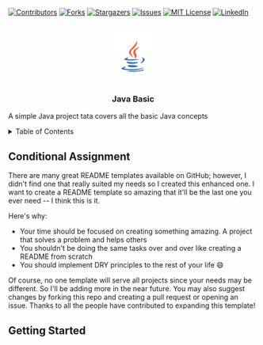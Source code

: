[![Contributors][contributors-shield]][contributors-url]
[![Forks][forks-shield]][forks-url]
[![Stargazers][stars-shield]][stars-url]
[![Issues][issues-shield]][issues-url]
[![MIT License][license-shield]][license-url]
[![LinkedIn][linkedin-shield]][linkedin-url]



<!-- PROJECT LOGO -->
<br />
<div align="center">
  <a href="https://github.com/manojkumar-kasiviswanathan/Javabasic">
    <img src="logo.png" alt="Logo" width="100" height="100">
  </a>
</div>

<h3 align="center">Java Basic</h3>

A simple Java project tata covers all the basic Java concepts

<details>
  <summary>Table of Contents</summary>
  <ol>
    <li>
      <a href="#conditional-assignment">Conditional Assignment</a>
    </li>
    <li>
      <a href="#getting-started">Getting Started</a>
      <ul>
        <li><a href="#prerequisites">Prerequisites</a></li>
        <li><a href="#installation">Installation</a></li>
      </ul>
    </li>
    <li><a href="#usage">Usage</a></li>
    <li><a href="#roadmap">Roadmap</a></li>
    <li><a href="#contributing">Contributing</a></li>
    <li><a href="#license">License</a></li>
    <li><a href="#contact">Contact</a></li>
    <li><a href="#acknowledgments">Acknowledgments</a></li>
  </ol>
</details>

## Conditional Assignment
There are many great README templates available on GitHub; however, I didn't find one that really suited my needs so I created this enhanced one. I want to create a README template so amazing that it'll be the last one you ever need -- I think this is it.

Here's why:
* Your time should be focused on creating something amazing. A project that solves a problem and helps others
* You shouldn't be doing the same tasks over and over like creating a README from scratch
* You should implement DRY principles to the rest of your life :smile:

Of course, no one template will serve all projects since your needs may be different. So I'll be adding more in the near future. You may also suggest changes by forking this repo and creating a pull request or opening an issue. Thanks to all the people have contributed to expanding this template!

## Getting Started

[contributors-shield]: https://img.shields.io/badge/Contributors-1-%3CCOLOR%3E?style=for-the-badge

[contributors-url]: https://github.com/manojkumar-kasiviswanathan/Javabasic/graphs/contributors

[issues-shield]: https://img.shields.io/github/issues/manojkumar-kasiviswanathan/JavaBasic?color=yellow&style=for-the-badge

[issues-url]: https://github.com/manojkumar-kasiviswanathan/Javabasic/issues

[license-shield]: https://img.shields.io/github/license/othneildrew/Best-README-Template.svg?style=for-the-badge

[license-url]: https://github.com/manojkumar-kasiviswanathan/Javabasic/blob/main/LICENSE.txt

[linkedin-shield]: https://img.shields.io/badge/-LinkedIn-black.svg?style=for-the-badge&logo=linkedin&colorB=555

[linkedin-url]: https://www.linkedin.com/in/manojkumar-kasiviswanathan-7a8aa973/

[forks-shield]: https://img.shields.io/github/forks/manojkumar-kasiviswanathan/Javabasic?style=for-the-badge

[forks-url]: https://github.com/manojkumar-kasiviswanathan/Javabasic/network/members

[stars-shield]: https://img.shields.io/github/stars/manojkumar-kasiviswanathan/Javabasic.svg?style=for-the-badge

[stars-url]: https://github.com/manojkumar-kasiviswanathan/Best-README-Template/stargazers